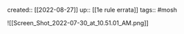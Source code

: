 ---
---
created:: [[2022-08-27]]
up:: [[1e rule errata]]
tags:: #mosh 

![[Screen_Shot_2022-07-30_at_10.51.01_AM.png]]